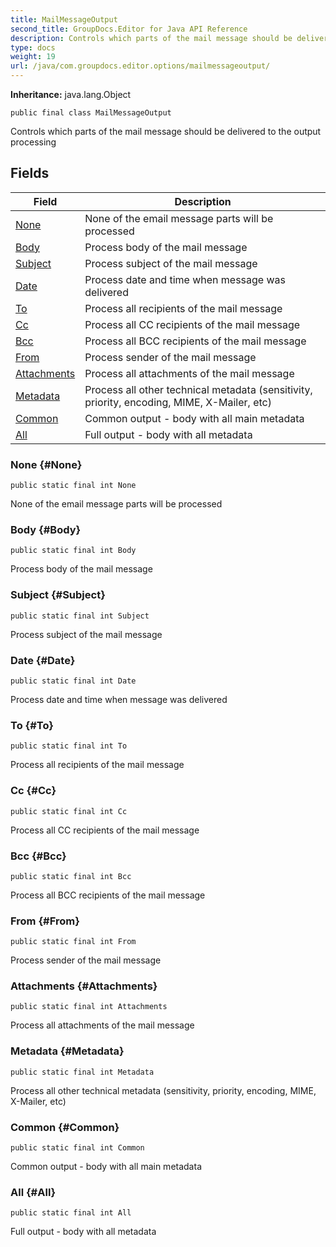 ```yaml
---
title: MailMessageOutput
second_title: GroupDocs.Editor for Java API Reference
description: Controls which parts of the mail message should be delivered to the output processing
type: docs
weight: 19
url: /java/com.groupdocs.editor.options/mailmessageoutput/
---
```

**Inheritance:**
java.lang.Object
```
public final class MailMessageOutput
```

Controls which parts of the mail message should be delivered to the output processing
## Fields

| Field | Description |
| --- | --- |
| [None](#None) | None of the email message parts will be processed |
| [Body](#Body) | Process body of the mail message |
| [Subject](#Subject) | Process subject of the mail message |
| [Date](#Date) | Process date and time when message was delivered |
| [To](#To) | Process all recipients of the mail message |
| [Cc](#Cc) | Process all CC recipients of the mail message |
| [Bcc](#Bcc) | Process all BCC recipients of the mail message |
| [From](#From) | Process sender of the mail message |
| [Attachments](#Attachments) | Process all attachments of the mail message |
| [Metadata](#Metadata) | Process all other technical metadata (sensitivity, priority, encoding, MIME, X-Mailer, etc) |
| [Common](#Common) | Common output - body with all main metadata |
| [All](#All) | Full output - body with all metadata |
### None {#None}
```
public static final int None
```


None of the email message parts will be processed

### Body {#Body}
```
public static final int Body
```


Process body of the mail message

### Subject {#Subject}
```
public static final int Subject
```


Process subject of the mail message

### Date {#Date}
```
public static final int Date
```


Process date and time when message was delivered

### To {#To}
```
public static final int To
```


Process all recipients of the mail message

### Cc {#Cc}
```
public static final int Cc
```


Process all CC recipients of the mail message

### Bcc {#Bcc}
```
public static final int Bcc
```


Process all BCC recipients of the mail message

### From {#From}
```
public static final int From
```


Process sender of the mail message

### Attachments {#Attachments}
```
public static final int Attachments
```


Process all attachments of the mail message

### Metadata {#Metadata}
```
public static final int Metadata
```


Process all other technical metadata (sensitivity, priority, encoding, MIME, X-Mailer, etc)

### Common {#Common}
```
public static final int Common
```


Common output - body with all main metadata

### All {#All}
```
public static final int All
```


Full output - body with all metadata

